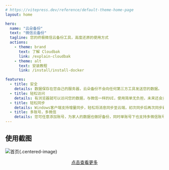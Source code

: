 ```yaml
---
# https://vitepress.dev/reference/default-theme-home-page
layout: home

hero:
  name: "云朵备份"
  text: "微信云备份"
  tagline: 您的终极微信云备份工具，高度还原的使用方式
  actions:
    - theme: brand
      text: 了解 Cloudbak
      link: /explain-cloudbak
    - theme: alt
      text: 安装教程
      link: /install/install-docker

features:
  - title: 安全
    details: 数据保存在您自己的服务器，云朵备份不会向任何第三方工具发送您的数据。
  - title: 轻松访问
    details: 有浏览器就可以访问您的数据，与微信一样的UI，使用简单无负担，未来还会支持的方式：移动H5、安卓、IOS等。
  - title: 轻松同步
    details: Windows客户端支持增量同步，轻松将消息同步至云端，初次同步后再次同步新消息将变得异常简单。
  - title: 多账号，多微信
    details: 您可任意添加账号，为家人的数据也做好备份，同时单账号下也支持多微信账号同步，一个用户的微信账号数据查询也将变得异常简单。
---
```



## 使用截图
![首页](https://static.raining.top/wechat-cloud-bak/org-website/show1.png){.centered-image}

<p style="text-align: center;">
  <a href="use-case">点击查看更多</a>
</p>